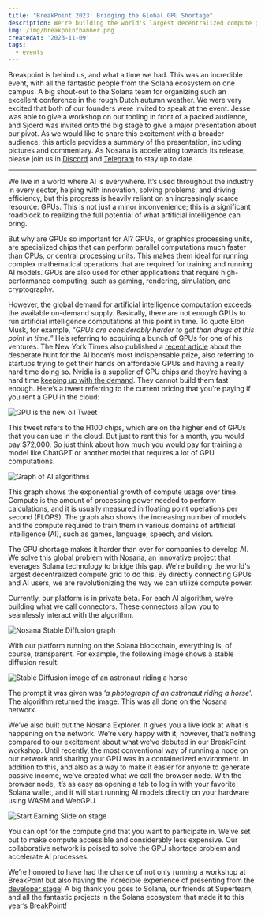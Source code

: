 ```yaml
---
title: "BreakPoint 2023: Bridging the Global GPU Shortage"
description: We're building the world's largest decentralized compute grid by directly connecting GPUs and AI users
img: /img/breakpointbanner.png
createdAt: '2023-11-09'
tags:
  - events
---
```

Breakpoint is behind us, and what a time we had. This was an incredible event, with all the fantastic people from the Solana ecosystem on one campus. A big shout-out to the Solana team for organizing such an excellent conference in the rough Dutch autumn weather. We were very excited that both of our founders were invited to speak at the event. Jesse was able to give a workshop on our tooling in front of a packed audience, and Sjoerd was invited onto the big stage to give a major presentation about our pivot. As we would like to share this excitement with a broader audience, this article provides a summary of the presentation, including pictures and commentary. As Nosana is accelerating towards its release, please join us in [Discord](https://discord.gg/nosana-ai) and [Telegram](https://t.me/NosanaCompute) to stay up to date.

---

We live in a world where AI is everywhere. It’s used throughout the industry in every sector, helping with innovation, solving problems, and driving efficiency, but this progress is heavily reliant on an increasingly scarce resource: GPUs. This is not just a minor inconvenience; this is a significant roadblock to realizing the full potential of what artificial intelligence can bring.

But why are GPUs so important for AI? GPUs, or graphics processing units, are specialized chips that can perform parallel computations much faster than CPUs, or central processing units. This makes them ideal for running complex mathematical operations that are required for training and running AI models. GPUs are also used for other applications that require high-performance computing, such as gaming, rendering, simulation, and cryptography.

However, the global demand for artificial intelligence computation exceeds the available on-demand supply. Basically, there are not enough GPUs to run artificial intelligence computations at this point in time. To quote Elon Musk, for example, “_GPUs are considerably harder to get than drugs at this point in time._” He’s referring to acquiring a bunch of GPUs for one of his ventures. The New York Times also published a [recent article](https://www.nytimes.com/2023/08/16/technology/ai-gpu-chips-shortage.html) about the desperate hunt for the AI boom’s most indispensable prize, also referring to startups trying to get their hands on affordable GPUs and having a really hard time doing so. Nvidia is a supplier of GPU chips and they’re having a hard time [keeping up with the demand](https://www.theregister.com/2023/09/19/900_tons_nvidia_servers/). They cannot build them fast enough. Here’s a tweet referring to the current pricing that you’re paying if you rent a GPU in the cloud:

![GPU is the new oil Tweet](/img/gpuoil.png)

This tweet refers to the H100 chips, which are on the higher end of GPUs that you can use in the cloud. But just to rent this for a month, you would pay $72,000. So just think about how much you would pay for training a model like ChatGPT or another model that requires a lot of GPU computations.

![Graph of AI algorithms](/img/gpugraph.png)

This graph shows the exponential growth of compute usage over time. Compute is the amount of processing power needed to perform calculations, and it is usually measured in floating point operations per second (FLOPS). The graph also shows the increasing number of models and the compute required to train them in various domains of artificial intelligence (AI), such as games, language, speech, and vision.

The GPU shortage makes it harder than ever for companies to develop AI. We solve this global problem with Nosana, an innovative project that leverages Solana technology to bridge this gap. We're building the world's largest decentralized compute grid to do this. By directly connecting GPUs and AI users, we are revolutionizing the way we can utilize compute power.

Currently, our platform is in private beta. For each AI algorithm, we’re building what we call connectors. These connectors allow you to seamlessly interact with the algorithm.

![Nosana Stable Diffusion graph](/img/stablediffusion.png)

With our platform running on the Solana blockchain, everything is, of course, transparent. For example, the following image shows a stable diffusion result:

![Stable Diffusion image of an astronaut riding a horse](/img/moonhorse.png)

The prompt it was given was ‘_a photograph of an astronaut riding a horse_’. The algorithm returned the image. This was all done on the Nosana network.

We’ve also built out the Nosana Explorer. It gives you a live look at what is happening on the network. We’re very happy with it; however, that’s nothing compared to our excitement about what we’ve debuted in our BreakPoint workshop. Until recently, the most conventional way of running a node on our network and sharing your GPU was in a containerized environment. In addition to this, and also as a way to make it easier for anyone to generate passive income, we’ve created what we call the browser node. With the browser node, it’s as easy as opening a tab to log in with your favorite Solana wallet, and it will start running AI models directly on your hardware using WASM and WebGPU.

![Start Earning Slide on stage](/img/startearning.png)

You can opt for the compute grid that you want to participate in. We’ve set out to make compute accessible and considerably less expensive. Our collaborative network is poised to solve the GPU shortage problem and accelerate AI processes.

We’re honored to have had the chance of not only running a workshop at BreakPoint but also having the incredible experience of presenting from the [developer stage](https://www.youtube.com/watch?v=SGvURRCDk_w)! A big thank you goes to Solana, our friends at Superteam, and all the fantastic projects in the Solana ecosystem that made it to this year’s BreakPoint!
